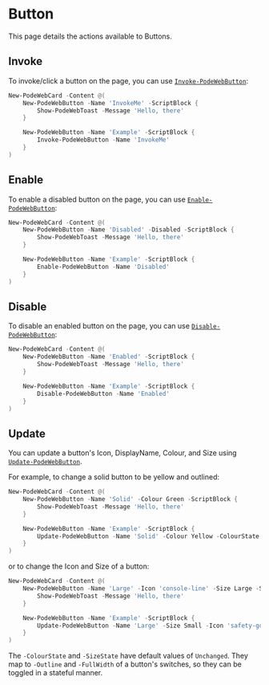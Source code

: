 # Button

This page details the actions available to Buttons.

## Invoke

To invoke/click a button on the page, you can use [`Invoke-PodeWebButton`](../../../Functions/Actions/Invoke-PodeWebButton):

```powershell
New-PodeWebCard -Content @(
    New-PodeWebButton -Name 'InvokeMe' -ScriptBlock {
        Show-PodeWebToast -Message 'Hello, there'
    }

    New-PodeWebButton -Name 'Example' -ScriptBlock {
        Invoke-PodeWebButton -Name 'InvokeMe'
    }
)
```

## Enable

To enable a disabled button on the page, you can use [`Enable-PodeWebButton`](../../../Functions/Actions/Enable-PodeWebButton):

```powershell
New-PodeWebCard -Content @(
    New-PodeWebButton -Name 'Disabled' -Disabled -ScriptBlock {
        Show-PodeWebToast -Message 'Hello, there'
    }

    New-PodeWebButton -Name 'Example' -ScriptBlock {
        Enable-PodeWebButton -Name 'Disabled'
    }
)
```

## Disable

To disable an enabled button on the page, you can use [`Disable-PodeWebButton`](../../../Functions/Actions/Disable-PodeWebButton):

```powershell
New-PodeWebCard -Content @(
    New-PodeWebButton -Name 'Enabled' -ScriptBlock {
        Show-PodeWebToast -Message 'Hello, there'
    }

    New-PodeWebButton -Name 'Example' -ScriptBlock {
        Disable-PodeWebButton -Name 'Enabled'
    }
)
```

## Update

You can update a button's Icon, DisplayName, Colour, and Size using [`Update-PodeWebButton`](../../../Functions/Actions/Update-PodeWebButton).

For example, to change a solid button to be yellow and outlined:

```powershell
New-PodeWebCard -Content @(
    New-PodeWebButton -Name 'Solid' -Colour Green -ScriptBlock {
        Show-PodeWebToast -Message 'Hello, there'
    }

    New-PodeWebButton -Name 'Example' -ScriptBlock {
        Update-PodeWebButton -Name 'Solid' -Colour Yellow -ColourState Outline
    }
)
```

or to change the Icon and Size of a button:

```powershell
New-PodeWebCard -Content @(
    New-PodeWebButton -Name 'Large' -Icon 'console-line' -Size Large -ScriptBlock {
        Show-PodeWebToast -Message 'Hello, there'
    }

    New-PodeWebButton -Name 'Example' -ScriptBlock {
        Update-PodeWebButton -Name 'Large' -Size Small -Icon 'safety-goggles'
    }
)
```

The `-ColourState` and `-SizeState` have default values of `Unchanged`. They map to `-Outline` and `-FullWidth` of a button's switches, so they can be toggled in a stateful manner.
